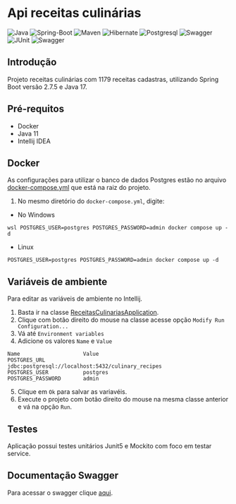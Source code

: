# Api receitas culinárias

![Java](https://img.shields.io/badge/OpenJDK-ED8B00?style=for-the-badge&logo=openjdk&logoColor=white)
![Spring-Boot](https://img.shields.io/badge/Spring_Boot-F2F4F9?style=for-the-badge&logo=spring-boot)
![Maven](https://img.shields.io/badge/apache_maven-C71A36?style=for-the-badge&logo=apachemaven&logoColor=white)
![Hibernate](https://img.shields.io/badge/Hibernate-59666C?style=for-the-badge&logo=Hibernate&logoColor=white)
![Postgresql](https://img.shields.io/badge/PostgreSQL-316192?style=for-the-badge&logo=postgresql&logoColor=white)
![Swagger](https://img.shields.io/badge/Swagger-85EA2D?style=for-the-badge&logo=Swagger&logoColor=white)
![JUnit](https://img.shields.io/badge/Junit5-25A162?style=for-the-badge&logo=junit5&logoColor=white)
![Swagger](https://img.shields.io/badge/Docker-2CA5E0?style=for-the-badge&logo=docker&logoColor=white)

## Introdução

Projeto receitas culinárias com 1179 receitas cadastras, utilizando Spring Boot versão 2.7.5 e Java 17.

## Pré-requitos

 - Docker
 - Java 11
 - Intellij IDEA

## Docker

As configurações para utilizar o banco de dados Postgres estão no arquivo [docker-compose.yml](docker-compose.yml) que está na raiz do projeto.

1. No mesmo diretório do `docker-compose.yml`, digite:

- No Windows
```
wsl POSTGRES_USER=postgres POSTGRES_PASSWORD=admin docker compose up -d
```

- Linux
```
POSTGRES_USER=postgres POSTGRES_PASSWORD=admin docker compose up -d
```

## Variáveis de ambiente

Para editar as variáveis de ambiente no Intellij. 
1. Basta ir na classe [ReceitasCulinariasApplication](./src/main/java/br/com/receitasculinarias/ReceitasCulinariasApplication.java).
2. Clique com botão direito do mouse na classe acesse opção `Modify Run Configuration...`
3. Vá até `Environment variables`
4. Adicione os valores `Name` e `Value`
```
Name                    Value
POSTGRES_URL            jdbc:postgresql://localhost:5432/culinary_recipes
POSTGRES_USER           postgres
POSTGRES_PASSWORD       admin
```
5. Clique em `Ok` para salvar as variavéis.
6. Execute o projeto com botão direito do mouse na mesma classe anterior e vá na opção `Run`.

## Testes

Aplicação possui testes unitários Junit5 e Mockito com foco em testar service.

## Documentação Swagger

Para acessar o swagger clique [aqui](http://localhost:8080/swagger-ui/index.html>).